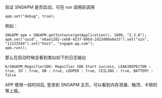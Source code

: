 验证 SNGAPM 是否启动，可在 run 调用前调用
```
apm.set("debug", true);
```

例如：
```
SNGAPM apm = SNGAPM.getInstance(getApplication(), 1000, "2.3.0");
apm.set("uuid", "e6ae1282-ceb8-4237-89bd-2d23d00a8e33").set("uin", "11223344").set("host", "sngapm.qq.com");
apm.run();
```
那么在启动时候会看到类似如下的日志输出
```
D/SNGAPM_MagnifierSDK: Magnifier SDK Start success, LEAKINSPECTOR : true, IO : true, DB : true, LOOPER : true, CEILING : true, BATTERY : false
```
APP 使用一段时间后, 登录到 SNGAPM 主页，可以看到内存泄漏、触顶、卡顿的等上报。
